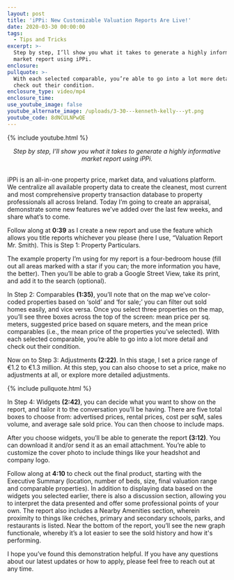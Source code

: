 ```yaml
---
layout: post
title: 'iPPi: New Customizable Valuation Reports Are Live!'
date: 2020-03-30 00:00:00
tags:
  - Tips and Tricks
excerpt: >-
  Step by step, I’ll show you what it takes to generate a highly informative
  market report using iPPi.
enclosure:
pullquote: >-
  With each selected comparable, you’re able to go into a lot more detail and
  check out their condition.
enclosure_type: video/mp4
enclosure_time:
use_youtube_image: false
youtube_alternate_image: /uploads/3-30---kenneth-kelly---yt.png
youtube_code: 8dNCULNPwQE
---
```


{% include youtube.html %}

<center><em>Step by step, I’ll show you what it takes to generate a highly informative market report using iPPi.</em></center>

<br>iPPi is an all-in-one property price, market data, and valuations platform. We centralize all available property data to create the cleanest, most current and most comprehensive property transaction database to property professionals all across Ireland. Today I’m going to create an appraisal, demonstrate some new features we’ve added over the last few weeks, and share what’s to come.

Follow along at **0:39** as I create a new report and use the feature which allows you title reports whichever you please (here I use, “Valuation Report Mr. Smith). This is Step 1: Property Particulars.

The example property I’m using for my report is a four-bedroom house (fill out all areas marked with a star if you can; the more information you have, the better). Then you’ll be able to grab a Google Street View, take its print, and add it to the search (optional).

In Step 2: Comparables **(1:35)**, you’ll note that on the map we’ve color-coded properties based on ‘sold’ and ‘for sale;’ you can filter out sold homes easily, and vice versa. Once you select three properties on the map, you’ll see three boxes across the top of the screen: mean price per sq. meters, suggested price based on square meters, and the mean price comparables (i.e., the mean price of the properties you’ve selected). With each selected comparable, you’re able to go into a lot more detail and check out their condition.

Now on to Step 3: Adjustments **(2:22)**. In this stage, I set a price range of €1.2 to €1.3 million. At this step, you can also choose to set a price, make no adjustments at all, or explore more detailed adjustments.

{% include pullquote.html %}

In Step 4: Widgets **(2:42)**, you can decide what you want to show on the report, and tailor it to the conversation you’ll be having. There are five total boxes to choose from: advertised prices, rental prices, cost per sqM, sales volume, and average sale sold price. You can then choose to include maps.

After you choose widgets, you’ll be able to generate the report **(3:12)**. You can download it and/or send it as an email attachment. You’re able to customize the cover photo to include things like your headshot and company logo.

Follow along at **4:10** to check out the final product, starting with the Executive Summary (location, number of beds, size, final valuation range and comparable properties). In addition to displaying data based on the widgets you selected earlier, there is also a discussion section, allowing you to interpret the data presented and offer some professional points of your own. The report also includes a Nearby Amenities section, wherein proximity to things like cr&eacute;ches, primary and secondary schools, parks, and restaurants is listed. Near the bottom of the report, you’ll see the new graph functionale, whereby it’s a lot easier to see the sold history and how it's performing.

I hope you’ve found this demonstration helpful. If you have any questions about our latest updates or how to apply, please feel free to reach out at any time.